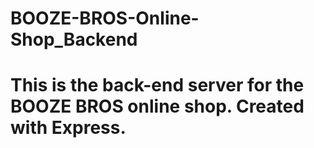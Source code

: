 # BOOZE-BROS-Online-Shop_Backend

# This is the back-end server for the BOOZE BROS online shop. Created with Express.